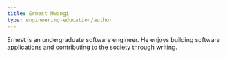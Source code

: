 ```yaml
---
title: Ernest Mwangi
type: engineering-education/author
---
```

Ernest is an undergraduate software engineer. He enjoys building software applications and contributing to the society through writing.
